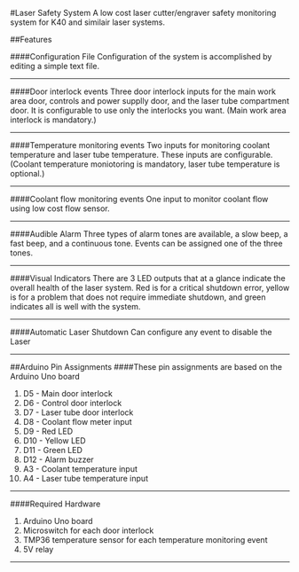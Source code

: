 #Laser Safety System
A low cost laser cutter/engraver safety monitoring system for K40 and similair laser systems.

##Features

####Configuration File
Configuration of the system is accomplished by editing a simple text file.
***
####Door interlock events
Three door interlock inputs for the main work area door, controls and power supplly door, and the laser tube compartment door. It is configurable to use only the interlocks you want. (Main work area interlock is mandatory.)
***
####Temperature monitoring events
Two inputs for monitoring coolant temperature and laser tube temperature. These inputs are configurable. (Coolant temperature moniotoring is mandatory, laser tube temperature is optional.)
***
####Coolant flow monitoring events
One input to monitor coolant flow using low cost flow sensor.
***
####Audible Alarm
Three types of alarm tones are available, a slow beep, a fast beep, and a continuous tone. Events can be assigned one of the three tones.
***
####Visual Indicators
There are 3 LED outputs that at a glance indicate the overall health of the laser system. Red is for a critical shutdown error, yellow is for a problem that does not require immediate shutdown, and green indicates all is well with the system.
***
####Automatic Laser Shutdown
Can configure any event to disable the Laser
***
##Arduino Pin Assignments
####These pin assignments are based on the Arduino Uno board
  1. D5 - Main door interlock
  2. D6 - Control door interlock
  3. D7 - Laser tube door interlock
  4. D8 - Coolant flow meter input
  5. D9 - Red LED
  6. D10 - Yellow LED
  7. D11 - Green LED
  8. D12 - Alarm buzzer
  9. A3 - Coolant temperature input
  10. A4 - Laser tube temperature input

***
####Required Hardware
  1. Arduino Uno board
  2. Microswitch for each door interlock
  3. TMP36 temperature sensor for each temperature monitoring event
  4. 5V relay

***
